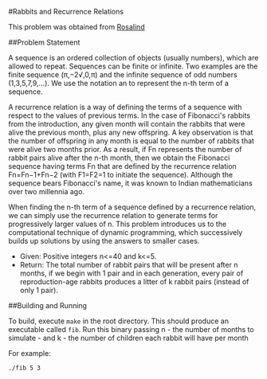 #Rabbits and Recurrence Relations

This problem was obtained from [Rosalind](http://rosalind.info/problems/locations/)

##Problem Statement

A sequence is an ordered collection of objects (usually numbers), which are
allowed to repeat. Sequences can be finite or infinite. Two examples are the
finite sequence (π,−2√,0,π) and the infinite sequence of odd numbers
(1,3,5,7,9,…). We use the notation an to represent the n-th term of a sequence.

A recurrence relation is a way of defining the terms of a sequence with respect
to the values of previous terms. In the case of Fibonacci's rabbits from the
introduction, any given month will contain the rabbits that were alive the
previous month, plus any new offspring. A key observation is that the number of
offspring in any month is equal to the number of rabbits that were alive two
months prior. As a result, if Fn represents the number of rabbit pairs alive
after the n-th month, then we obtain the Fibonacci sequence having terms Fn
that are defined by the recurrence relation Fn=Fn−1+Fn−2 (with F1=F2=1 to
initiate the sequence). Although the sequence bears Fibonacci's name, it was
known to Indian mathematicians over two millennia ago.

When finding the n-th term of a sequence defined by a recurrence relation, we
can simply use the recurrence relation to generate terms for progressively
larger values of n. This problem introduces us to the computational technique
of dynamic programming, which successively builds up solutions by using the
answers to smaller cases.

+ Given: Positive integers n<=40 and k<=5.
+ Return: The total number of rabbit pairs that will be present after n months,
if we begin with 1 pair and in each generation, every pair of reproduction-age
rabbits produces a litter of k rabbit pairs (instead of only 1 pair).

##Building and Running

To build, execute `make` in the root directory. This should produce an
executable called `fib`. Run this binary passing n - the number of months to
simulate - and k - the number of children each rabbit will have per month

For example:

`./fib 5 3`
